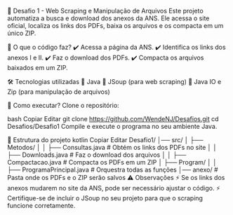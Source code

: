 🚀 Desafio 1 - Web Scraping e Manipulação de Arquivos
Este projeto automatiza a busca e download dos anexos da ANS. Ele acessa o site oficial, localiza os links dos PDFs, baixa os arquivos e os compacta em um único ZIP.

🔹 O que o código faz?
✔️ Acessa a página da ANS.
✔️ Identifica os links dos anexos I e II.
✔️ Faz o download dos PDFs.
✔️ Compacta os arquivos baixados em um ZIP.

🛠 Tecnologias utilizadas
📌 Java
📌 JSoup (para web scraping)
📌 Java IO e Zip (para manipulação de arquivos)

🚀 Como executar?
Clone o repositório:

bash
Copiar
Editar
git clone https://github.com/WendeNJ/Desafios.git
cd Desafios/Desafio1
Compile e execute o programa no seu ambiente Java.

📂 Estrutura do projeto
kotlin
Copiar
Editar
Desafio1/
│── src/
│   ├── Metodos/
│   │   ├── Consultas.java     # Obtém os links dos PDFs no site
│   │   ├── Downloads.java     # Faz o download dos arquivos
│   │   ├── Compactacao.java   # Compacta os PDFs em um ZIP
│   ├── Program/
│   │   ├── ProgramaPrincipal.java # Orquestra todas as funções
│── anexo/   # Pasta onde os PDFs e o ZIP serão salvos
⚠ Observações
⚡ Se os links dos anexos mudarem no site da ANS, pode ser necessário ajustar o código.
⚡ Certifique-se de incluir o JSoup no seu projeto para que o scraping funcione corretamente.

